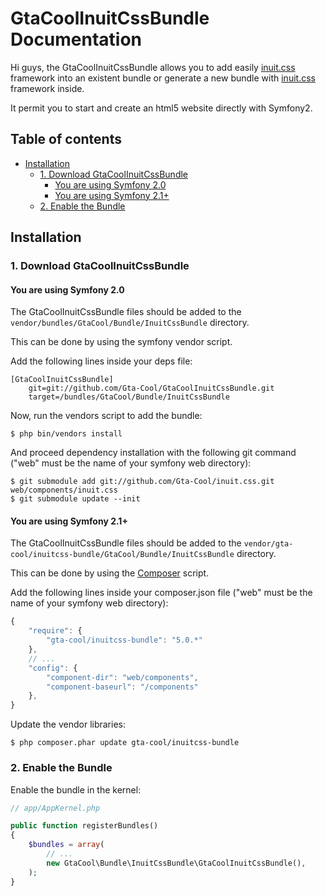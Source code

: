 GtaCoolInuitCssBundle Documentation
===================================

Hi guys, the GtaCoolInuitCssBundle allows you to add easily [inuit.css](https://github.com/csswizardry/inuit.css/) framework into an existent bundle or generate a new bundle with [inuit.css](https://github.com/csswizardry/inuit.css/) framework inside.

It permit you to start and create an html5 website directly with Symfony2.

<a name="toc"></a>
## Table of contents

  * [Installation](#installation)
    * [1. Download GtaCoolInuitCssBundle](#installation-download)
      * [You are using Symfony 2.0](#installation-symfony2.0)
      * [You are using Symfony 2.1+](#installation-symfony2.1)
    * [2. Enable the Bundle](#installation-enable)

<a name="installation"></a>
## Installation ##

<a name="installation-download"></a>
### 1. Download GtaCoolInuitCssBundle

<a name="installation-symfony2.0"></a>
#### You are using Symfony 2.0
The GtaCoolInuitCssBundle files should be added to the `vendor/bundles/GtaCool/Bundle/InuitCssBundle` directory.

This can be done by using the symfony vendor script.

Add the following lines inside your deps file:

    [GtaCoolInuitCssBundle]
        git=git://github.com/Gta-Cool/GtaCoolInuitCssBundle.git
        target=/bundles/GtaCool/Bundle/InuitCssBundle

Now, run the vendors script to add the bundle:

    $ php bin/vendors install

And proceed dependency installation with the following git command ("web" must be the name of your symfony web directory):

    $ git submodule add git://github.com/Gta-Cool/inuit.css.git web/components/inuit.css
    $ git submodule update --init

<a name="installation-symfony2.1"></a>
#### You are using Symfony 2.1+
The GtaCoolInuitCssBundle files should be added to the `vendor/gta-cool/inuitcss-bundle/GtaCool/Bundle/InuitCssBundle` directory.

This can be done by using the [Composer](http://getcomposer.org/) script.

Add the following lines inside your composer.json file ("web" must be the name of your symfony web directory):

```javascript
{
    "require": {
        "gta-cool/inuitcss-bundle": "5.0.*"
    },
    // ...
    "config": {
        "component-dir": "web/components",
        "component-baseurl": "/components"
    },
}
```

Update the vendor libraries:

    $ php composer.phar update gta-cool/inuitcss-bundle

<a name="installation-enable"></a>
### 2. Enable the Bundle
Enable the bundle in the kernel:

```php
// app/AppKernel.php

public function registerBundles()
{
	$bundles = array(
		// ...
		new GtaCool\Bundle\InuitCssBundle\GtaCoolInuitCssBundle(),
	);
}
```
